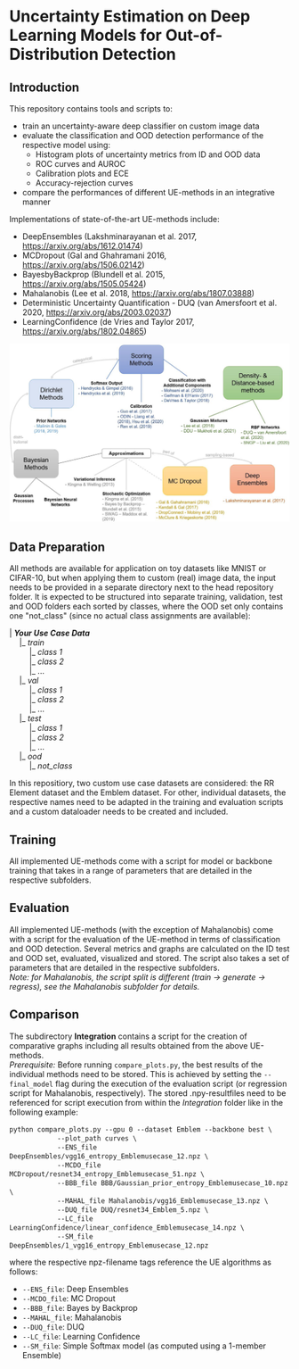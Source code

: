 # Uncertainty Estimation on Deep Learning Models for Out-of-Distribution Detection
## Introduction

This repository contains tools and scripts to:
- train an uncertainty-aware deep classifier on custom image data
- evaluate the classification and OOD detection performance of the respective model using:
    - Histogram plots of uncertainty metrics from ID and OOD data
    - ROC curves and AUROC
    - Calibration plots and ECE
    - Accuracy-rejection curves
- compare the performances of different UE-methods in an integrative manner

Implementations of state-of-the-art UE-methods include:
- DeepEnsembles (Lakshminarayanan et al. 2017, https://arxiv.org/abs/1612.01474)
- MCDropout (Gal and Ghahramani 2016, https://arxiv.org/abs/1506.02142)
- BayesbyBackprop (Blundell et al. 2015, https://arxiv.org/abs/1505.05424)
- Mahalanobis (Lee et al. 2018, https://arxiv.org/abs/1807.03888)
- Deterministic Uncertainty Quantification - DUQ (van Amersfoort et al. 2020, https://arxiv.org/abs/2003.02037)
- LearningConfidence (de Vries and Taylor 2017, https://arxiv.org/abs/1802.04865)

![Method Overview](./RelatedWorks_detailed.JPG)

## Data Preparation
All methods are available for application on toy datasets like MNIST or CIFAR-10, but when applying them to custom (real) image data, the input needs to be provided in a separate directory next to the head repository folder. It is expected to be structured into separate training, validation, test and OOD folders each sorted by classes, where the OOD set only contains one "not_class" (since no actual class assignments are available):

| ***Your Use Case Data*** \
    &emsp; |_ _train_ \
        &emsp; &emsp; |_ _class 1_ \
        &emsp; &emsp; |_ _class 2_ \
        &emsp; &emsp; |_ ... \
    &emsp; |_ _val_ \
        &emsp; &emsp; |_ _class 1_ \
        &emsp; &emsp; |_ _class 2_ \
        &emsp; &emsp; |_ ... \
    &emsp; |_ _test_ \
        &emsp; &emsp; |_ _class 1_ \
        &emsp; &emsp; |_ _class 2_ \
        &emsp; &emsp; |_ ... \
    &emsp; |_ _ood_ \
        &emsp; &emsp; |_ _not_class_

In this repositiory, two custom use case datasets are considered: the RR Element dataset and the Emblem dataset. For other, individual datasets, the respective names need to be adapted in the training and evaluation scripts and a custom dataloader needs to be created and included.

## Training
All implemented UE-methods come with a script for model or backbone training that takes in a range of parameters that are detailed in the respective subfolders.

## Evaluation
All implemented UE-methods (with the exception of Mahalanobis) come with a script for the evaluation of the UE-method in terms of classification and OOD detection. Several metrics and graphs are calculated on the ID test and OOD set, evaluated, visualized and stored. The script also takes a set of parameters that are detailed in the respective subfolders. \
_Note: for Mahalanobis, the script split is different (train -> generate -> regress), see the Mahalanobis subfolder for details._

## Comparison
The subdirectory **Integration** contains a script for the creation of comparative graphs including all results obtained from the above UE-methods. \
_Prerequisite:_ Before running ```compare_plots.py```, the best results of the individual methods need to be stored. This is achieved by setting the ```--final_model``` flag during the execution of the evaluation script (or regression script for Mahalanobis, respectively). The stored .npy-resultfiles need to be referenced for script execution from within the _Integration_ folder like in the following example:
```
python compare_plots.py --gpu 0 --dataset Emblem --backbone best \
            --plot_path curves \
            --ENS_file DeepEnsembles/vgg16_entropy_Emblemusecase_12.npz \
            --MCDO_file MCDropout/resnet34_entropy_Emblemusecase_51.npz \
            --BBB_file BBB/Gaussian_prior_entropy_Emblemusecase_10.npz \
            --MAHAL_file Mahalanobis/vgg16_Emblemusecase_13.npz \
            --DUQ_file DUQ/resnet34_Emblem_5.npz \
            --LC_file LearningConfidence/linear_confidence_Emblemusecase_14.npz \
            --SM_file DeepEnsembles/1_vgg16_entropy_Emblemusecase_12.npz
```
where the respective npz-filename tags reference the UE algorithms as follows:
- ```--ENS_file```: Deep Ensembles
- ```--MCDO_file```: MC Dropout
- ```--BBB_file```: Bayes by Backprop
- ```--MAHAL_file```: Mahalanobis
- ```--DUQ_file```: DUQ
- ```--LC_file```: Learning Confidence
- ```--SM_file```: Simple Softmax model (as computed using a 1-member Ensemble)